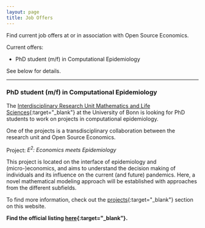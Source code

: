 ```yaml
---
layout: page
title: Job Offers
---
```



Find current job offers at or in association with Open Source Economics.

Current offers:

- PhD student (m/f) in Computational Epidemiology

See below for details.

---

### PhD student (m/f) in Computational Epidemiology

The [Interdisciplinary Research Unit Mathematics and Life Sciences](https://www.mathematics-and-life-sciences.uni-bonn.de/en){:target="_blank"} at the University of Bonn is looking for PhD students to work on projects in computational epidemiology.

One of the projects is a transdisciplinary collaboration between the research unit and Open Source Economics.

Project: *E<sup>2</sup>: Economics meets Epidemiology*

This project is located on the interface of epidemiology and (micro-)economics, and aims to understand the decision making of individuals and its influence on the current (and future) pandemics. Here, a novel mathematical modeling approach will be established with approaches from the different subfields.

To find more information, check out the [projects](https://open-econ.org/projects/){:target="_blank"} section on this website.


**Find the official listing [here](https://www.nature.com/naturecareers/job/phd-student-mf-in-computational-epidemiology-rheinische-friedrichwilhelmsuniversitat-bonn-736432){:target="_blank"}.**

